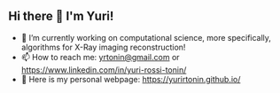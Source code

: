 ## Hi there 👋 I'm Yuri!

- 🔭 I’m currently working on computational science, more specifically, algorithms for X-Ray imaging reconstruction!
- 📫 How to reach me: yrtonin@gmail.com or https://www.linkedin.com/in/yuri-rossi-tonin/ 
- 🌱 Here is my personal webpage: https://yurirtonin.github.io/ 

<!--
**yurirtonin/yurirtonin** is a ✨ _special_ ✨ repository because its `README.md` (this file) appears on your GitHub profile.

Here are some ideas to get you started:

- 🔭 I’m currently working on ...
- 🌱 I’m currently learning ...
- 👯 I’m looking to collaborate on ...
- 🤔 I’m looking for help with ...
- 💬 Ask me about ...
- 📫 How to reach me: ...
- 😄 Pronouns: ...
- ⚡ Fun fact: ...
-->
